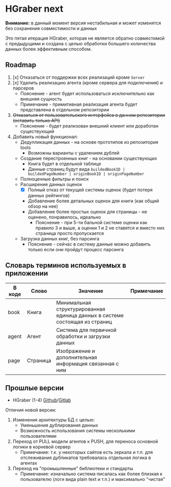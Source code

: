 # HGraber next

**Внимание:** в данный момент версия нестабильная и может изменятся без сохранения совместимости и данных

Это пятая итерация HGraber, которая не является обратно совместимой с предыдущими и создана с целью обработки большего количества данных более эффективным способом.

## Roadmap

1. [x] Отказаться от поддержки всех реализаций кроме `Server`
2. [x] Удалить реализацию агента (кроме сервера для подключения) и парсеров
   - Пояснение - агент будет использоваться исключительно как внешняя сущность
   - Примечание - примитивная реализация агента будет представлена в отдельном репозитории
3. ~~Отказаться от пользовательского интерфейса в данном репозитории (оставить только API)~~
   - Пояснение - будет реализован внешний клиент или доработан существующий
4. Добавить новый функционал:
   - Дедупликация данных - на основе прототипов из репозитория tools
     - Возможны варианты с удалением дублей
   - Создание перестроенных книг - на основании существующих
     - Книга будет в отдельной таблице
     - Данные страниц будут вида `buildedBookID | buildedPageNumber | originBookID | originPageNumber`
   - Полноценные фильтры и поиск
   - Расширение данных оценок
     - [x] Полный отказ от текущей системы оценок (будет потеря данных рейтингов)
     - Добавление более детальных оценок для книги (как общий обзор на нее)
     - Добавление более простых оценок для страницы - не оценено, понравилось, идеально
       - Пояснение - при 5-ти бальной системе оценки как правило 3 и выше, а оценки 1 и 2 не ставятся и вместо них страница просто пропускается
   - Загрузка данных книг, без парсинга
     - Пояснение - сейчас в систему данные можно добавить только если они пройдут процесс парсинга

## Словарь терминов используемых в приложении

| В коде | Слово    | Значение                                                                    | Примечание |
| ------ | -------- | --------------------------------------------------------------------------- | ---------- |
| book   | Книга    | Минимальная структурированная единица данных в системе состоящая из страниц |            |
| agent  | Агент    | Система для первичной обработки и загрузки данных                           |            |
| page   | Страница | Изображение и дополнительная информация связанная с ним                     |            |

## Прошлые версии

- HGraber (1-4) [Github](https://github.com/gbh007/hgraber)/[Gitlab](https://gitlab.com/gbh007/hgraber)

Отличия новой версии:

1. Изменения архитектуры БД с целью:
   - Уменьшения дублирования данных
   - Возможность использования системы несколькими пользователями
2. Переход от PULL модели агентов к PUSH, для переноса основной логики в корневой сервер
   - Примечание: т.к. у некоторых сайтов есть зеркала и т.п. для отслеживания дубликатов требовалась отдельная логика в агентах
3. Переход на "промышленные" библиотеки и стандарты
   - Примечание: изначально система писалась как более близкая к пользователю (логи вида plain text и т.п.) и максимально "чистая"
